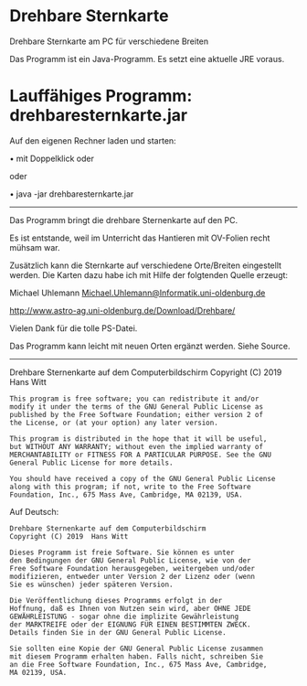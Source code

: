 # Drehbare Sternkarte
Drehbare Sternkarte am PC für verschiedene Breiten

Das Programm ist ein Java-Programm. Es setzt eine aktuelle JRE voraus.

# Lauffähiges Programm: drehbaresternkarte.jar
Auf den eigenen Rechner laden und starten:

• mit Doppelklick oder

oder

• java -jar drehbaresternkarte.jar 

*************************************************************************************************
Das Programm bringt die drehbare Sternenkarte auf den PC.

Es ist entstande, weil im Unterricht das Hantieren mit OV-Folien recht mühsam war.

Zusätzlich kann die Sternkarte auf verschiedene Orte/Breiten eingestellt werden.
Die Karten dazu habe ich mit Hilfe der folgtenden Quelle erzeugt:

Michael Uhlemann <Michael.Uhlemann@Informatik.uni-oldenburg.de>

http://www.astro-ag.uni-oldenburg.de/Download/Drehbare/

Vielen Dank für die tolle PS-Datei.

Das Programm kann leicht mit neuen Orten ergänzt werden. Siehe Source.

*************************************************************************************************

Drehbare Sternenkarte auf dem Computerbildschirm
    Copyright (C) 2019  Hans Witt

    This program is free software; you can redistribute it and/or
    modify it under the terms of the GNU General Public License as
    published by the Free Software Foundation; either version 2 of
    the License, or (at your option) any later version.

    This program is distributed in the hope that it will be useful,
    but WITHOUT ANY WARRANTY; without even the implied warranty of
    MERCHANTABILITY or FITNESS FOR A PARTICULAR PURPOSE. See the GNU
    General Public License for more details.

    You should have received a copy of the GNU General Public License
    along with this program; if not, write to the Free Software
    Foundation, Inc., 675 Mass Ave, Cambridge, MA 02139, USA.
  

Auf Deutsch:

 
    Drehbare Sternenkarte auf dem Computerbildschirm
    Copyright (C) 2019  Hans Witt

    Dieses Programm ist freie Software. Sie können es unter
    den Bedingungen der GNU General Public License, wie von der
    Free Software Foundation herausgegeben, weitergeben und/oder
    modifizieren, entweder unter Version 2 der Lizenz oder (wenn
    Sie es wünschen) jeder späteren Version.

    Die Veröffentlichung dieses Programms erfolgt in der
    Hoffnung, daß es Ihnen von Nutzen sein wird, aber OHNE JEDE
    GEWÄHRLEISTUNG - sogar ohne die implizite Gewährleistung
    der MARKTREIFE oder der EIGNUNG FÜR EINEN BESTIMMTEN ZWECK.
    Details finden Sie in der GNU General Public License.

    Sie sollten eine Kopie der GNU General Public License zusammen
    mit diesem Programm erhalten haben. Falls nicht, schreiben Sie
    an die Free Software Foundation, Inc., 675 Mass Ave, Cambridge,
    MA 02139, USA.
  
